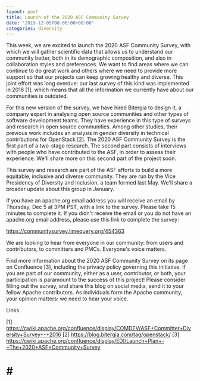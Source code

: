 ```yaml
---
layout: post
title: Launch of the 2020 ASF Community Survey
date: '2019-12-05T00:00:00+00:00'
categories: diversity
---
```

This week, we are excited to launch the 2020 ASF Community Survey, with which we will gather scientific data that allows us to understand our community better, both in its demographic composition, and also in collaboration styles and preferences. We want to find areas where we can continue to do great work and others where we need to provide more support so that our projects can keep growing healthy and diverse. This joint effort was long overdue: our last survey of this kind was implemented in 2016 [1], which means that all the information we currently have about our communities is outdated. 

For this new version of the survey, we have hired Bitergia to design it, a company expert in analysing open source communities and other types of software development teams. They have experience in this type of surveys and research in open source communities. Among other studies, their previous work includes an analysis in gender diversity in technical contributions for OpenStack [2]. The 2020 ASF Community Survey is the first part of a two-stage research. The second part consists of interviews with people who have contributed to the ASF, in order to assess their experience. We'll share more on this second part of the project soon. 

This survey and research are part of the ASF efforts to build a more equitable, inclusive and diverse community. They are run by the Vice Presidency of Diversity and Inclusion, a team formed last May. We'll share a broader update about this group in January.

If you have an apache.org email address you will receive an email by Thursday, Dec 5 at 3PM PST, with a link to the survey. Please take 15 minutes to complete it. If you didn't receive the email or you do not have an apache.org email address, please use this link to complete the survey: 

<a href="https://communitysurvey.limequery.org/454363">https://communitysurvey.limequery.org/454363</a>

We are looking to hear from everyone in our community: from users and contributors, to committers and PMCs. Everyone's voice matters. 

Find more information about the 2020 ASF Community Survey on its page on Confluence [3], including the privacy policy governing this initiative. If you are part of our community, either as a user, contributor, or both, your participation is paramount to the success of this project! Please consider filling out the survey, and share this blog on social media, send it to your fellow Apache contributors. As individuals form the Apache community, your opinion matters: we need to hear your voice.

Links

[1] <a href="https://cwiki.apache.org/confluence/display/COMDEV/ASF+Committer+Diversity+Survey+-+2016">https://cwiki.apache.org/confluence/display/COMDEV/ASF+Committer+Diversity+Survey+-+2016</a>
[2] <a href="https://blog.bitergia.com/tag/openstack/">https://blog.bitergia.com/tag/openstack/</a>
[3] <a href="https://cwiki.apache.org/confluence/display/EDI/Launch+Plan+-+The+2020+ASF+Community+Survey">https://cwiki.apache.org/confluence/display/EDI/Launch+Plan+-+The+2020+ASF+Community+Survey</a>

# # #

